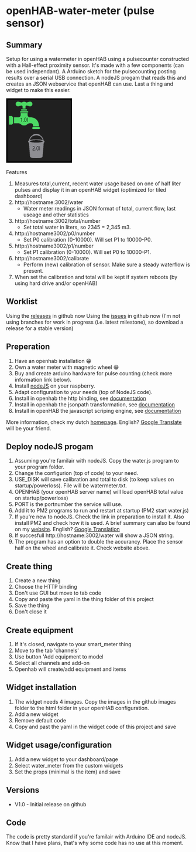 # openHAB-water-meter (pulse sensor)

## Summary
Setup for using a watermeter in openHAB using a pulsecounter constructed with a Hall-effect proximity sensor. It's made with a few components (can be used independant). A Arduino sketch for the pulsecounting posting results over a serial USB connection. A nodeJS progam that reads this and creates an JSON webservice that openHAB can use. Last a thing and widget to make this easier.

![example 1](images-wiki/watermeter.png?raw=true)

Features
1. Measures total,current, recent water usage based on one of half liter pulses and display it in an openHAB widget (optimized for tiled dashboard)
2. http://hostname:3002/water 
	* Water meter readings in JSON format of total, current flow, last useage and other statistics
3. http://hostname:3002/total/number
	* Set total water in liters, so 2345 = 2,345 m3.
4. http://hostname3002/p0/number 
	* Set P0 calibration (0-10000). Will set P1 to 10000-P0.
5. http://hostname3002/p1/number 
	* Set P1 calibration (0-10000). Will set P0 to 10000-P1.
6. http://hostname3002/calibrate 
	* Perform (new) calibration of sensor. Make sure a steady waterflow is present.
7. When set the calibration and total will be kept if system reboots (by using hard drive and/or openHAB)
  
## Worklist
Using the [releases](https://github.com/Supersjellie/openhab-water-meter/releases) in github now
Using the [issues](https://github.com/Supersjellie/openhab-water-meter/issues) in github now
(I'm not using branches for work in progress (i.e. latest milestone), so download a release for a stable version)

## Preperation
1. Have an openhab installation :grin:
2. Own a water meter with magnetic wheel :grin:
3. Buy and create arduino hardware for pulse counting (check more information link below).
4. Install [nodeJS](https://nodejs.org/en) on your raspberry.
5. Adapt configuration to your needs (top of NodeJS code).
4. Install in openhab the http binding, see [documentation](https://www.openhab.org/addons/bindings/http/)
6. Install in openhab the jsonpath transformation, see [documentation](https://www.openhab.org/addons/transformations/jsonpath/)
7. Install in openHAB the javascript scriping engine, see [documentation](https://www.openhab.org/addons/automation/jsscripting/)

More information, check my dutch [homepage](https://www.netsjel.nl/watermeter-1.html). English? [Google Translate](https://www-netsjel-nl.translate.goog/watermeter-1.html?_x_tr_sl=nl&_x_tr_tl=en&_x_tr_hl=nl&_x_tr_pto=wapp) will be your friend.

## Deploy nodeJS progam
1. Assuming you're familair with nodeJS. Copy the water.js program to your program folder.
2. Change the configurion (top of code) to your need.
3. USE_DISK will save calibration and total to disk (to keep values on startup/powerloss). File will be watermeter.txt.
4. OPENHAB (your openHAB server name) will load openHAB total value on startup/powerloss)
5. PORT is the portnumber the service will use.
6. Add it to PM2 programs to run and restart at startup (PM2 start water.js)
7. If you're new to nodeJS. Check the link in preparation to install it. Also install PM2 and check how it is used. A brief summary can also be found on my [website](https://www.netsjel.nl/watermeter-1.html). English? [Google Translation](https://www-netsjel-nl.translate.goog/watermeter-1.html?_x_tr_sl=nl&_x_tr_tl=en&_x_tr_hl=nl&_x_tr_pto=wapp)
8. If succesfull http://hostname:3002/water will show a JSON string.
9. The program has an option to double the accurancy. Place the sensor half on the wheel and calibrate it. Check website above.

## Create thing
1. Create a new thing
2. Choose the HTTP binding
3. Don't use GUI but move to tab code
4. Copy and paste the yaml in the thing folder of this project
5. Save the thing 
6. Don't close it

## Create equipment
1. If it's closed, navigate to your smart_meter thing
2. Move to the tab 'channels'
3. Use button 'Add equipment to model
4. Select all channels and add-on
5. Openhab will create/add equipment and items

## Widget installation
1. The widget needs 4 images. Copy the images in the github images folder to the html folder in your openHAB configuration.
1. Add a new widget
2. Remove default code
3. Copy and past the yaml in the widget code of this project and save

## Widget usage/configuration
1. Add a new widget to your dashboard/page
2. Select water_meter from the custom widgets
3. Set the props (minimal is the item) and save

## Versions
* V1.0 - Initial release on github
	
## Code
The code is pretty standard if you're familair with Arduino IDE and nodeJS. Know that I have plans, that's why some code has no use at this moment.